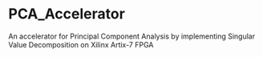# PCA_Accelerator
An accelerator for Principal Component Analysis by implementing Singular Value Decomposition on Xilinx Artix-7 FPGA
